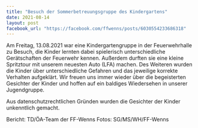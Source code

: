 ```yaml
---
title: "Besuch der Sommerbetreuungsgruppe des Kindergartens"
date: 2021-08-14
layout: post
facebook_url: "https://facebook.com/ffwenns/posts/6030554233686318"
---
```


Am Freitag, 13.08.2021 war eine Kindergartengruppe in der Feuerwehrhalle zu Besuch, die Kinder lernten dabei spielerisch unterschiedliche Gerätschaften der Feuerwehr kennen. Außerdem durften sie eine kleine Spritztour mit unserem neuesten Auto (LFA) machen. Des Weiteren wurden die Kinder über unterschiedliche Gefahren und das jeweilige korrekte Verhalten aufgeklärt. Wir freuen uns immer wieder über die begeisterten Gesichter der Kinder und hoffen auf ein baldiges Wiedersehen in unserer Jugendgruppe. 

Aus datenschutzrechtlichen Gründen wurden die Gesichter der Kinder unkenntlich gemacht.

Bericht: TD/ÖA-Team der FF-Wenns
Fotos: SG/MS/WH/FF-Wenns